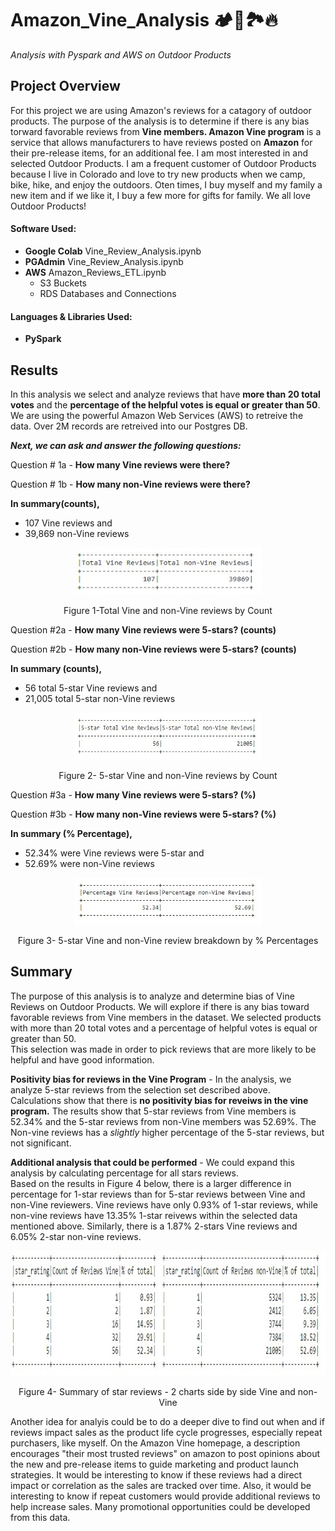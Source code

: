 # Amazon_Vine_Analysis :camping::compass:🏞️:fire:
*Analysis with Pyspark and AWS on Outdoor Products* 
## Project Overview 

For this project we are using Amazon's reviews for a catagory of outdoor products.  The purpose of the analysis is to determine if there is any bias torward favorable reviews from **Vine members.  Amazon Vine program** is a service that allows manufacturers to have reviews posted on **Amazon** for their pre-release items, for an additional fee. 
I am most interested in and selected Outdoor Products.  I am a frequent customer of Outdoor Products because I live in Colorado and love to try new products when we camp, bike, hike, and enjoy the outdoors.   Oten times, I buy myself and my family a new item and if we like it, I buy a few more for gifts for family.  We all love Outdoor Products! 

#### Software Used: 
-  **Google Colab**  Vine_Review_Analysis.ipynb
-  **PGAdmin**  Vine_Review_Analysis.ipynb
-  **AWS** Amazon_Reviews_ETL.ipynb
    -  S3 Buckets
    -  RDS Databases and Connections

#### Languages & Libraries Used: 
-  **PySpark**  

## Results

In this analysis we select and analyze reviews that have **more than 
20 total votes** and the **percentage of the helpful votes is 
equal or greater than 50**. We are using the powerful Amazon Web Services (AWS) to retreive the data.  Over 2M records are retreived into our Postgres DB.   

***Next, we can ask and answer the following questions:*** 

Question # 1a - **How many Vine reviews were there?** 

Question # 1b - **How many non-Vine reviews were there?** 

**In summary(counts),**
-   107 Vine reviews and 
-  39,869 non-Vine reviews

<p align="center">
  <img width="300" height="75" src="https://github.com/mjrotter4445/Amazon_Vine_Analysis/blob/main/Challenge%20work/Graphics/fig%201%20total%20vine%20and%20non.jpg">
</p>
<p align="center">
Figure 1-Total Vine and non-Vine reviews by Count
</p>

Question #2a - **How many Vine reviews were 5-stars? (counts)**

Question #2b - **How many non-Vine reviews were 5-stars? (counts)**

**In summary (counts),**
-   56 total 5-star Vine reviews and 
-  21,005 total 5-star non-Vine reviews 

<p align="center">
  <img width="300" height="75" src="https://github.com/mjrotter4445/Amazon_Vine_Analysis/blob/main/Challenge%20work/Graphics/fig%202%205st%20count%20vine%20and%20non.jpg">
</p>
<p align="center">
Figure 2- 5-star Vine and non-Vine reviews by Count
</p>

Question #3a - **How many Vine reviews were 5-stars? (%)**

Question #3b - **How many non-Vine reviews were 5-stars? (%)**

**In summary (% Percentage),**
-   52.34% were Vine reviews were 5-star and 
-   52.69% were non-Vine reviews 

<p align="center">
  <img width="300" height="75" src="https://github.com/mjrotter4445/Amazon_Vine_Analysis/blob/main/Challenge%20work/Graphics/fig%203%20perc%20of%205star%20vine%20and%20non.jpg">
</p>
<p align="center">
Figure 3- 5-star Vine and non-Vine review breakdown by % Percentages
</p>

## Summary

The purpose of this analysis is to analyze and determine bias of Vine Reviews on Outdoor Products. 
We will explore if there is any bias toward favorable reviews from Vine members in the dataset. We selected products
with more than 20 total votes and a percentage of helpful votes is equal or greater than 50.  
This selection was made in order to pick reviews that are more likely to be helpful and have good information.   

**Positivity bias for reviews in the Vine Program** - 
In the analysis, we analyze 5-star reviews from the selection set described above.  
Calculations show that there is **no positivity bias for reveiws in the vine 
program.**  The results show that 5-star reviews from Vine members is 52.34% and the 
5-star reviews from non-Vine members was 52.69%.  The Non-vine reviews has a 
*slightly* higher percentage of the 5-star reviews, but not significant.  

**Additional analysis that could be performed** - 
We could expand this analysis by calculating percentage for all stars reviews.  
Based on the results in Figure 4 below, there is a larger difference in percentage for 1-star
reviews than for 5-star reviews between Vine and non-Vine reviewers. Vine reviews have 
only 0.93% of 1-star reviews, while non-vine reviews have 13.35% 1-star reivews within 
the selected data mentioned above.  Similarly, there is a 1.87% 2-stars Vine reviews and 6.05% 2-star non-vine reviews.  

<p align="center">
  <img width="800" height=200" src="https://github.com/mjrotter4445/Amazon_Vine_Analysis/blob/main/Challenge%20work/Graphics/fig%204%20bothV%20and%20nonV.jpg">
</p>
<p align="center">
Figure 4- Summary of star reviews - 2 charts side by side Vine and non-Vine
</p>

Another idea for analyis could be to do a deeper dive to find out when and if reviews impact
sales as the product life cycle progresses, especially repeat purchasers, like myself.  On the 
Amazon Vine homepage, a description encourages "their most trusted reviews" on amazon to post opinions about 
the new and pre-release items to guide marketing and product launch strategies.   It would be interesting to 
know if these reviews had a direct impact or correlation as the sales are tracked over time.   Also, it would
be interesting to know if repeat customers would provide additional reviews to help increase sales.  Many promotional
opportunities could be developed from this data.   


